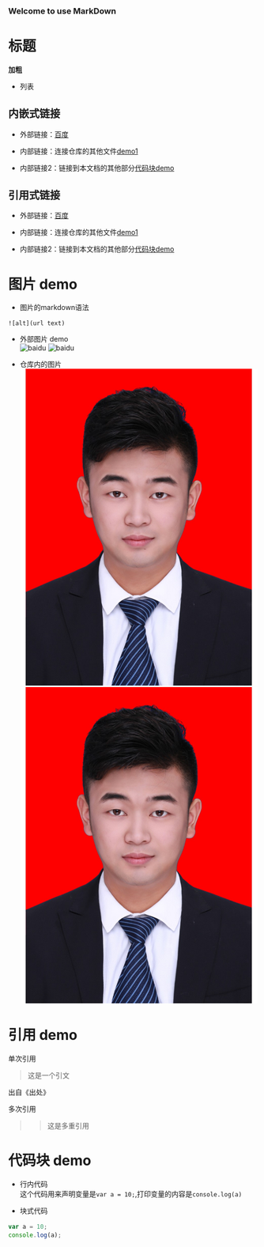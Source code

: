 ### Welcome to use MarkDown

# 标题

**加粗**

- 列表

## 内嵌式链接
- 外部链接：[百度](https://www.baidu.com)

- 内部链接：连接仓库的其他文件[demo1](demo1.md)


- 内部链接2：链接到本文档的其他部分[代码块demo](demo2.md#代码块-demo)


## 引用式链接
- 外部链接：[百度](https://www.baidu.com)

- 内部链接：连接仓库的其他文件[demo1](demo1.md)


- 内部链接2：链接到本文档的其他部分[代码块demo](demo2.md#代码块-demo)


# 图片 demo

- 图片的markdown语法  
```
![alt](url text)
```
- 外部图片 demo  
![baidu][baidu_logo]
![baidu](https://ss0.bdstatic.com/5aV1bjqh_Q23odCf/static/superman/img/logo/bd_logo1_31bdc765.png "baidu")

- 仓库内的图片  
![][images]
![](images/0print.jpg "images")

# 引用 demo
单次引用  
> 这是一个引文
  
出自《出处》  

多次引用  
>> 这是多重引用  

# 代码块 demo

- 行内代码  
这个代码用来声明变量是`var a = 10;`,打印变量的内容是`console.log(a)`

- 块式代码  
```javascript
var a = 10;
console.log(a);
```


<!--- 下面是本文档中用到的链接 -->
[百度]: https://www.baidu.com
[baidu]: https://www.baidu.com
[demo1]: demo1.md
[代码块 demo]: demo2.md#代码块-demo

[baidu_logo]: https://ss0.bdstatic.com/5aV1bjqh_Q23odCf/static/superman/img/logo/bd_logo1_31bdc765.png
[images]: images/0print.jpg

